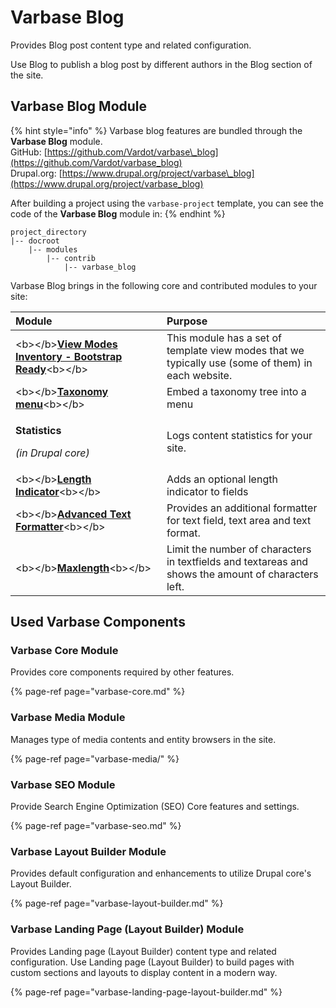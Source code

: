 # Varbase Blog

Provides Blog post content type and related configuration.

Use Blog to publish a blog post by different authors in the Blog section of the site.

## Varbase Blog Module

{% hint style="info" %}
Varbase blog features are bundled through the **Varbase Blog** module.  
GitHub: [https://github.com/Vardot/varbase\_blog](https://github.com/Vardot/varbase_blog)  
Drupal.org: [https://www.drupal.org/project/varbase\_blog](https://www.drupal.org/project/varbase_blog)

After building a project using the `varbase-project` template, you can see the code of the **Varbase Blog** module in:
{% endhint %}

```text
project_directory
|-- docroot
    |-- modules
        |-- contrib
            |-- varbase_blog
```

Varbase Blog brings in the following core and contributed modules to your site:

<table>
  <thead>
    <tr>
      <th style="text-align:left">Module</th>
      <th style="text-align:left">Purpose</th>
    </tr>
  </thead>
  <tbody>
    <tr>
      <td style="text-align:left">&lt;b&gt;&lt;/b&gt;<a href="https://www.drupal.org/project/vmi"><b>View Modes Inventory - Bootstrap Ready</b></a>&lt;b&gt;&lt;/b&gt;</td>
      <td
      style="text-align:left">This module has a set of template view modes that we typically use (some
        of them) in each website.</td>
    </tr>
    <tr>
      <td style="text-align:left">&lt;b&gt;&lt;/b&gt;<a href="https://www.drupal.org/project/taxonomy_menu"><b>Taxonomy menu</b></a>&lt;b&gt;&lt;/b&gt;</td>
      <td
      style="text-align:left">Embed a taxonomy tree into a menu</td>
    </tr>
    <tr>
      <td style="text-align:left">
        <p><b>Statistics</b>
        </p>
        <p><em>(in Drupal core)</em>
        </p>
      </td>
      <td style="text-align:left">Logs content statistics for your site.</td>
    </tr>
    <tr>
      <td style="text-align:left">&lt;b&gt;&lt;/b&gt;<a href="https://www.drupal.org/project/length_indicator"><b>Length Indicator</b></a>&lt;b&gt;&lt;/b&gt;</td>
      <td
      style="text-align:left">Adds an optional length indicator to fields</td>
    </tr>
    <tr>
      <td style="text-align:left">&lt;b&gt;&lt;/b&gt;<a href="https://www.drupal.org/project/advanced_text_formatter"><b>Advanced Text Formatter</b></a>&lt;b&gt;&lt;/b&gt;</td>
      <td
      style="text-align:left">Provides an additional formatter for text field, text area and text format.</td>
    </tr>
    <tr>
      <td style="text-align:left">&lt;b&gt;&lt;/b&gt;<a href="https://www.drupal.org/project/maxlength"><b>Maxlength</b></a>&lt;b&gt;&lt;/b&gt;</td>
      <td
      style="text-align:left">Limit the number of characters in textfields and textareas and shows the
        amount of characters left.</td>
    </tr>
  </tbody>
</table>

## Used Varbase Components

### Varbase Core Module

Provides core components required by other features.

{% page-ref page="varbase-core.md" %}

### 

### Varbase Media Module

Manages type of media contents and entity browsers in the site.

{% page-ref page="varbase-media/" %}

### 

### Varbase SEO Module

Provide Search Engine Optimization \(SEO\) Core features and settings.

{% page-ref page="varbase-seo.md" %}

### 

### Varbase Layout Builder Module

Provides default configuration and enhancements to utilize Drupal core's Layout Builder.

{% page-ref page="varbase-layout-builder.md" %}

### 

### Varbase Landing Page \(Layout Builder\) Module

Provides Landing page \(Layout Builder\) content type and related configuration. Use Landing page \(Layout Builder\) to build pages with custom sections and layouts to display content in a modern way.

{% page-ref page="varbase-landing-page-layout-builder.md" %}

### 











  


